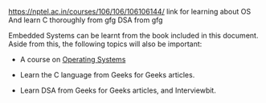 https://nptel.ac.in/courses/106/106/106106144/
link for learning about OS
And learn C thoroughly from gfg
DSA from gfg

Embedded Systems can be learnt from the book included in this document. Aside from this, the following topics will also be important:

* A course on [Operating Systems](https://nptel.ac.in/courses/106/106/106106144/)

* Learn the C language from Geeks for Geeks articles. 

* Learn DSA from Geeks for Geeks articles, and Interviewbit.  